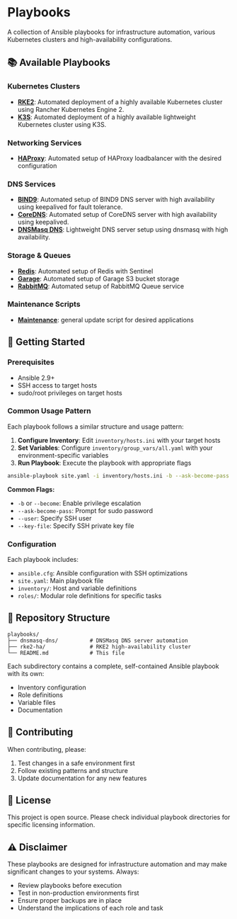 # Playbooks

A collection of Ansible playbooks for infrastructure automation, various Kubernetes clusters and high-availability configurations.

## 📚 Available Playbooks

### Kubernetes Clusters
- **[RKE2](./rke2-ha/)**: Automated deployment of a highly available Kubernetes cluster using Rancher Kubernetes Engine 2.
- **[K3S](./k3s-ha/)**: Automated deployment of a highly available lightweight Kubernetes cluster using K3S.

### Networking Services
- **[HAProxy](./haproxy/)**: Automated setup of HAProxy loadbalancer with the desired configuration

### DNS Services
- **[BIND9](./bind9/)**: Automated setup of BIND9 DNS server with high availability using keepalived for fault tolerance.
- **[CoreDNS](./coredns/)**: Automated setup of CoreDNS server with high availability using keepalived.
- **[DNSMasq DNS](./dnsmasq-dns/)**: Lightweight DNS server setup using dnsmasq with high availability.

### Storage & Queues
- **[Redis](./redis-sentinel/)**: Automated setup of Redis with Sentinel
- **[Garage](./garage-s3/)**: Automated setup of Garage S3 bucket storage
- **[RabbitMQ](./rabbitmq/)**: Automated setup of RabbitMQ Queue service

### Maintenance Scripts
- **[Maintenance](./maintenance/)**: general update script for desired applications

## 🚀 Getting Started

### Prerequisites

- Ansible 2.9+
- SSH access to target hosts
- sudo/root privileges on target hosts

### Common Usage Pattern

Each playbook follows a similar structure and usage pattern:

1. **Configure Inventory**: Edit `inventory/hosts.ini` with your target hosts
2. **Set Variables**: Configure `inventory/group_vars/all.yaml` with your environment-specific variables
3. **Run Playbook**: Execute the playbook with appropriate flags

```bash
ansible-playbook site.yaml -i inventory/hosts.ini -b --ask-become-pass
```

**Common Flags:**
- `-b` or `--become`: Enable privilege escalation
- `--ask-become-pass`: Prompt for sudo password
- `--user`: Specify SSH user
- `--key-file`: Specify SSH private key file

### Configuration

Each playbook includes:
- `ansible.cfg`: Ansible configuration with SSH optimizations
- `site.yaml`: Main playbook file
- `inventory/`: Host and variable definitions
- `roles/`: Modular role definitions for specific tasks

## 📁 Repository Structure

```
playbooks/
├── dnsmasq-dns/          # DNSMasq DNS server automation
├── rke2-ha/              # RKE2 high-availability cluster
└── README.md             # This file
```

Each subdirectory contains a complete, self-contained Ansible playbook with its own:
- Inventory configuration
- Role definitions
- Variable files
- Documentation

## 🤝 Contributing

When contributing, please:
1. Test changes in a safe environment first
2. Follow existing patterns and structure
3. Update documentation for any new features

## 📄 License

This project is open source. Please check individual playbook directories for specific licensing information.

## ⚠️ Disclaimer

These playbooks are designed for infrastructure automation and may make significant changes to your systems. Always:
- Review playbooks before execution
- Test in non-production environments first
- Ensure proper backups are in place
- Understand the implications of each role and task
